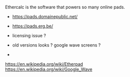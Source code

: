 Ethercalc is the software that powers so many online pads.

* https://pads.domainepublic.net/
* https://pads.erg.be/











* licensing issue ?
* old versions looks ? google wave screens ?
* 

https://en.wikipedia.org/wiki/Etherpad
https://en.wikipedia.org/wiki/Google_Wave

